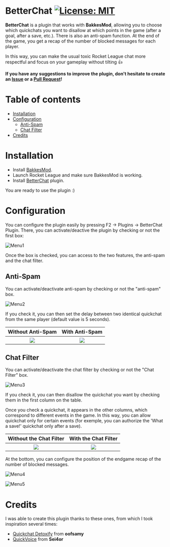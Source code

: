 # BetterChat [![License: MIT](https://img.shields.io/badge/License-MIT-yellow.svg)](https://opensource.org/licenses/MIT)

**BetterChat** is a plugin that works with **BakkesMod**, allowing you to choose which quickchats you want to disallow at which points in the game (after a goal, after a save, etc.). There is also an anti-spam function. At the end of the game, you get a recap of the number of blocked messages for each player.

In this way, you can make the usual toxic Rocket League chat more respectful and focus on your gameplay without tilting 👍

**If you have any suggestions to improve the plugin, don't hesitate to create an [Issue](https://github.com/JulienML/BetterChat/issues) or a [Pull Request](https://github.com/JulienML/BetterChat/pulls)!**

# Table of contents

* [Installation](#installation)
* [Configuration](#configuration)
    * [Anti-Spam](#anti-spam)
    * [Chat Filter](#chat-filter)
* [Credits](#credits)

# Installation

- Install [BakkesMod](https://www.bakkesmod.com/download.php).
- Launch Rocket League and make sure BakkesMod is working.
- Install [BetterChat](https://bakkesplugins.com/plugins/view/416) plugin.

You are ready to use the plugin :)

#  Configuration

You can configure the plugin easily by pressing F2 -> Plugins -> BetterChat Plugin. There, you can activate/deactive the plugin by checking or not the first box:

![Menu1](https://github.com/JulienML/BetterChat/assets/108280870/aac84676-04d7-4ace-8a87-f9dad6392e35)

Once the box is checked, you can access to the two features, the anti-spam and the chat filter.

## Anti-Spam

You can activate/deactivate anti-spam by checking or not the "anti-spam" box.

![Menu2](https://github.com/JulienML/BetterChat/assets/108280870/7898ed58-f11e-4913-b4df-a317893c6806)

If you check it, you can then set the delay between two identical quickchat from the same player (default value is 5 seconds).

<table>
  <thead>
    <tr>
      <th>Without Anti-Spam</th>
      <th>With Anti-Spam</th>
    </tr>
  </thead>
  <tbody>
    <tr>
      <th><img src="https://user-images.githubusercontent.com/108280870/297385991-b60ccd7b-1461-4352-8a42-d5d43518d679.gif"></th>
      <th><img src="https://user-images.githubusercontent.com/108280870/297386150-fafc56e7-0464-4811-8598-7d1d8c21db53.gif"></th>
    </tr>
  </tbody>
</table>

## Chat Filter

You can activate/deactivate the chat filter by checking or not the "Chat Filter" box.

![Menu3](https://github.com/JulienML/BetterChat/assets/108280870/1eec183c-24f8-455f-98f8-94e5905b8d63)

If you check it, you can then disallow the quickchat you want by checking them in the first column on the table.

Once you check a quickchat, it appears in the other columns, which correspond to different events in the game. In this way, you can allow quickchat only for certain events (for exemple, you can authorize the 'What a save!' quickchat only after a save).

<table>
  <thead>
    <tr>
      <th>Without the Chat Filter</th>
      <th>With the Chat Filter</th>
    </tr>
  </thead>
  <tbody>
    <tr>
      <th><img src="https://user-images.githubusercontent.com/108280870/297386506-b0152ce6-dd2c-41ab-b528-f302037bab8c.gif"></th>
      <th><img src="https://user-images.githubusercontent.com/108280870/297386316-dc14da4c-5fab-49f0-ae75-6e4aec44fe33.gif"></th>
    </tr>
  </tbody>
</table>

At the bottom, you can configure the position of the endgame recap of the number of blocked messages.

![Menu4](https://github.com/JulienML/BetterChat/assets/108280870/222a4b40-2e84-410a-95ea-2babe5af5f90)

![Menu5](https://github.com/JulienML/BetterChat/assets/108280870/4fdb965d-8cb5-4e34-a509-7903a4f9eba5)

# Credits

I was able to create this plugin thanks to these ones, from which I took inspiration several times:
- [Quickchat Detoxify](https://bakkesplugins.com/plugins/view/361) from **oofsamy**
- [QuickVoice](https://bakkesplugins.com/plugins/view/303) from **Sei4or**
